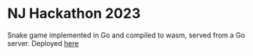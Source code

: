 # NJ Hackathon 2023

Snake game implemented in Go and compiled to wasm, served from a Go server.
Deployed [here](https://rd3m-snek.fly.dev/)
